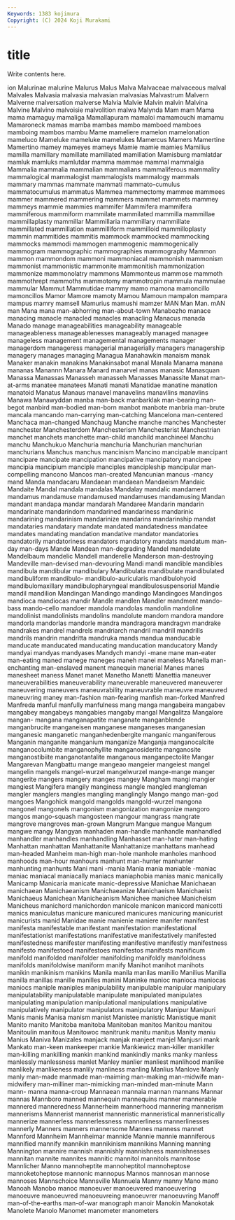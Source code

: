 ```yaml
---
Keywords: 1383 kojimura
Copyright: (C) 2024 Koji Murakami
---
```


# title

Write contents here.



ion Malurinae malurine Malurus Malus Malva Malvaceae malvaceous
malval Malvales Malvasia malvasia malvasian malvasias Malvastrum Malvern Malverne malversation
malverse Malvia Malvie Malvin malvin Malvina Malvine Malvino malvoisie malvolition
malwa Malynda Mam mam Mama mama mamaguy mamaliga Mamallapuram mamaloi
mamamouchi mamamu Mamaroneck mamas mamba mambas mambo mamboed mamboes mamboing
mambos mambu Mame mameliere mamelon mamelonation mameluco Mameluke mameluke mamelukes
Mamercus Mamers Mamertine Mamertino mamey mameyes mameys Mamie mamie mamies
Mamilius mamilla mamillary mamillate mamillated mamillation Mamisburg mamlatdar mamluk mamluks
mamlutdar mamma mammae mammal mammalgia Mammalia mammalia mammalian mammalians mammaliferous
mammality mammalogical mammalogist mammalogists mammalogy mammals mammary mammas mammate mammati
mammato-cumulus mammatocumulus mammatus Mammea mammectomy mammee mammees mammer mammered mammering
mammers mammet mammets mammey mammeys mammie mammies mammifer Mammifera mammifera
mammiferous mammiform mammilate mammilated mammilla mammillae mammillaplasty mammillar Mammillaria mammillary
mammillate mammillated mammillation mammilliform mammilloid mammilloplasty mammin mammitides mammitis mammock
mammocked mammocking mammocks mammodi mammogen mammogenic mammogenically mammogram mammographic mammographies
mammography Mammon mammon mammondom mammoni mammoniacal mammonish mammonism mammonist mammonistic
mammonite mammonitish mammonization mammonize mammonolatry mammons Mammonteus mammose mammoth mammothrept
mammoths mammotomy mammotropin mammula mammulae mammular Mammut Mammutidae mammy mamo
mamona mamoncillo mamoncillos Mamor Mamore mamoty Mamou Mamoun mampalon mampara
mampus mamry mamsell Mamurius mamushi mamzer MAN Man Man. mAN
man Mana mana man-abhorring man-about-town Manabozho manace manacing manacle manacled
manacles manacling Manacus manada Manado manage manageabilities manageability manageable manageableness
manageablenesses manageably managed managee manageless management managemental managements manager managerdom
manageress managerial managerially managers managership managery manages managing Managua Manahawkin
manaism manak Manaker manakin manakins Manakinsabot manal Manala Manama manana
mananas Manannn Manara Manard manarvel manas manasic Manasquan Manassa Manassas
Manasseh manasseh Manasses Manassite Manat man-at-arms manatee manatees Manati manati
Manatidae manatine manation manatoid Manatus Manaus manavel manavelins manavilins manavlins
Manawa Manawyddan manba man-back manbarklak man-bearing man-begot manbird man-bodied man-born
manbot manbote manbria man-brute mancala mancando man-carrying man-catching Mancelona man-centered
Manchaca man-changed Manchaug Manche manche manches Manchester manchester Manchesterdom Manchesterism
Manchesterist Manchestrian manchet manchets manchette man-child manchild manchineel Manchu manchu
Manchukuo Manchuria manchuria Manchurian manchurian manchurians Manchus manchus mancinism Mancino
mancipable mancipant mancipare mancipate mancipation mancipative mancipatory mancipee mancipia mancipium
manciple manciples mancipleship mancipular man-compelling mancono Mancos man-created Mancunian mancus
-mancy mand Manda mandacaru Mandaean mandaean Mandaeism Mandaic Mandaite Mandal
mandala mandalas Mandalay mandalic mandament mandamus mandamuse mandamused mandamuses mandamusing
Mandan mandant mandapa mandar mandarah Mandaree Mandarin mandarin mandarinate mandarindom
mandarined mandariness mandarinic mandarining mandarinism mandarinize mandarins mandarinship mandat mandataries
mandatary mandate mandated mandatedness mandatee mandates mandating mandation mandative mandator
mandatories mandatorily mandatoriness mandators mandatory mandats mandatum man-day man-days Mande
Mandean man-degrading Mandel mandelate Mandelbaum mandelic Mandell manderelle Manderson man-destroying
Mandeville man-devised man-devouring Mandi mandi mandible mandibles mandibula mandibular mandibulary
Mandibulata mandibulate mandibulated mandibuliform mandibulo- mandibulo-auricularis mandibulohyoid mandibulomaxillary mandibulopharyngeal mandibulosuspensorial
Mandie mandil mandilion Mandingan Mandingo mandingo Mandingoes Mandingos mandioca mandiocas
mandir Mandle mandlen Mandler mandment mando-bass mando-cello mandoer mandola mandolas
mandolin mandoline mandolinist mandolinists mandolins mandolute mandom mandora mandore mandorla
mandorlas mandorle mandra mandragora mandragvn mandrake mandrakes mandrel mandrels mandriarch
mandril mandrill mandrills mandrils mandrin mandritta mandruka mands mandua manducable
manducate manducated manducating manducation manducatory Mandy mandyai mandyas mandyases Mandych
mandyi -mane mane man-eater man-eating maned manege maneges maneh manei
maneless Manella man-enchanting man-enslaved manent manequin manerial Manes manes manesheet
maness Manet manet Manetho Manetti Manettia maneuver maneuverabilities maneuverability maneuverable
maneuvered maneuverer maneuvering maneuvers maneuvrability maneuvrable maneuvre maneuvred maneuvring maney
man-fashion man-fearing manfish man-forked Manfred Manfreda manful manfully manfulness mang
manga mangabeira mangabev mangabey mangabeys mangabies mangaby mangal Mangalitza Mangalore
mangan- mangana manganapatite manganate manganblende manganbrucite manganeisen manganese manganeses manganesian
manganesic manganetic manganhedenbergite manganic manganiferous Manganin manganite manganium manganize Manganja
manganocalcite manganocolumbite manganophyllite manganosiderite manganosite manganostibiite manganotantalite manganous manganpectolite Mangar
Mangarevan Mangbattu mange mangeao mangeier mangeiest mangel mangelin mangels mangel-wurzel
mangelwurzel mange-mange manger mangerite mangers mangery manges mangey Mangham mangi
mangier mangiest Mangifera mangily manginess mangle mangled mangleman mangler manglers
mangles mangling manglingly Mango mango man-god mangoes Mangohick mangold mangolds
mangold-wurzel mangona mangonel mangonels mangonism mangonization mangonize mangoro mangos mango-squash
mangosteen mangour mangrass mangrate mangrove mangroves man-grown Mangrum Mangue mangue
Mangum mangwe mangy Mangyan manhaden man-handle manhandle manhandled manhandler manhandles
manhandling Manhasset man-hater man-hating Manhattan manhattan Manhattanite Manhattanize manhattans manhead
man-headed Manheim man-high man-hole manhole manholes manhood manhoods man-hour manhours
manhunt man-hunter manhunter manhunting manhunts Mani mani -mania Mania mania
maniable -maniac maniac maniacal maniacally maniacs maniaphobia manias manic manically
Manicamp Manicaria manicate manic-depressive Manichae Manichaean manichaean Manichaeanism Manichaeanize Manichaeism
Manichaeist Manichaeus Manichean Manicheanism Manichee manichee Manicheism Manicheus manichord manichordon
manicole manicon manicord manicotti manics maniculatus manicure manicured manicures manicuring
manicurist manicurists manid Manidae manie manienie maniere manifer manifest manifesta
manifestable manifestant manifestation manifestational manifestationist manifestations manifestative manifestatively manifested manifestedness
manifester manifesting manifestive manifestly manifestness manifesto manifestoed manifestoes manifestos manifests
manificum manifold manifolded manifolder manifolding manifoldly manifoldness manifolds manifoldwise maniform
manify Manihot manihot manihots manikin manikinism manikins Manila manila manilas
manilio Manilius Manilla manilla manillas manille manilles manini Maninke manioc
manioca maniocas maniocs maniple maniples manipulability manipulable manipular manipulary manipulatability
manipulatable manipulate manipulated manipulates manipulating manipulation manipulational manipulations manipulative manipulatively
manipulator manipulators manipulatory Manipur Manipuri Manis manis Manisa manism manist
Manistee manistic Manistique manit Manito manito Manitoba manitoba Manitoban manitos
Manitou manitou Manitoulin manitous Manitowoc manitrunk manitu manitus Manity maniu
Manius Maniva Manizales manjack manjak manjeet manjel Manjusri mank Mankato
man-keen mankeeper mankie Mankiewicz man-killer mankiller man-killing mankilling mankin mankind
mankindly manks manky manless manlessly manlessness manlet Manley manlier manliest
manlihood manlike manlikely manlikeness manlily manliness manling Manlius Manlove Manly
manly man-made manmade man-maiming man-making man-midwife man-midwifery man-milliner man-mimicking man-minded
man-minute Mann mann- manna manna-croup Mannaean mannaia mannan mannans Mannar
mannas Mannboro manned mannequin mannequins manner mannerable mannered manneredness Mannerheim
mannerhood mannering mannerism mannerisms Mannerist mannerist manneristic manneristical manneristically mannerize
mannerless mannerlessness mannerliness mannerlinesses mannerly Manners manners mannersome Mannes manness
mannet Mannford Mannheim Mannheimar mannide Mannie mannie manniferous mannified mannify
mannikin mannikinism mannikins Manning manning Mannington mannire mannish mannishly mannishness
mannishnesses mannitan mannite mannites mannitic mannitol mannitols mannitose Mannlicher Manno
mannoheptite mannoheptitol mannoheptose mannoketoheptose mannonic mannopus Mannos mannosan mannose mannoses
Mannschoice Mannsville Mannuela Manny manny Mano mano Manoah Manobo manoc
manoeuver manoeuvered manoeuvering manoeuvre manoeuvred manoeuvreing manoeuvrer manoeuvring Manoff man-of-the-earths
man-of-war manograph manoir Manokin Manokotak Manolete Manolo Manomet manometer manometers
